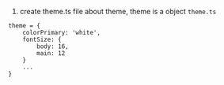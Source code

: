 1. create theme.ts file about theme, theme is a object 
```theme.ts```
```
theme = {
    colorPrimary: 'white',
    fontSize: {
        body: 16,
        main: 12
    }
    ...
}
```